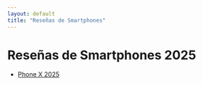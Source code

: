 ```yaml
---
layout: default
title: "Reseñas de Smartphones"
---
```


# Reseñas de Smartphones 2025

- [Phone X 2025](phone-x-2025)
